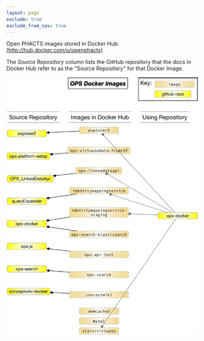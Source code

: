 ```yaml
---
layout: page
exclude: true
exclude_from_nav: true
---
```


Open PHACTS images stored in Docker Hub:  [http://hub.docker.com/u/openphacts]

The _Source Repository_ column lists the GitHub repository that the docs in Docker Hub refer to as the "Source Repository" for that Docker Image.

![Diagram of images in docker hub.](/images/docker-hub-images.png)
